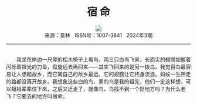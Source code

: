 # <center>宿 命</center>

<div align=center><img src="https://raw.githubusercontent.com/leaguecn/magazines/main/img_authors/%d7%f7%d5%df%a3%ba%b1%ab%b6%fb%bc%aa%a1%a4%d4%ad%d2%b0.jpg"></div>

<center>来源：意林   ISSN号：1007-3841   2024年3期</center>

* * *

<br>　　我坐在岸边一尺厚的松木椅子上看鸟，两三只白鸟飞来，长而尖的翅膀如握着闪烁着银光的刀鱼，盘旋远去再回来——其实飞回来的是另一拨鸟。我觉得鸟最容易让人想起故乡，而它离自己的故乡最远，它的翅膀让它终身流浪。蚂蚁一生所走的路都没离开故乡。我想象这些白的鸟、黑的鸟是我的祖先，他们一定这样想，可以祖祖辈辈住下來，之后又迁走了，就像鸟。鸟找不到一个好地方吗？为什么老飞？它要去的地方叫宿命。
